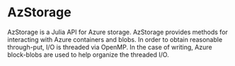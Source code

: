 # AzStorage
AzStorage is a Julia API for Azure storage.  AzStorage provides methods for interacting
with Azure containers and blobs.  In order to obtain reasonable through-put, I/O is threaded via
OpenMP.  In the case of writing, Azure block-blobs are used to help organize the threaded I/O.
